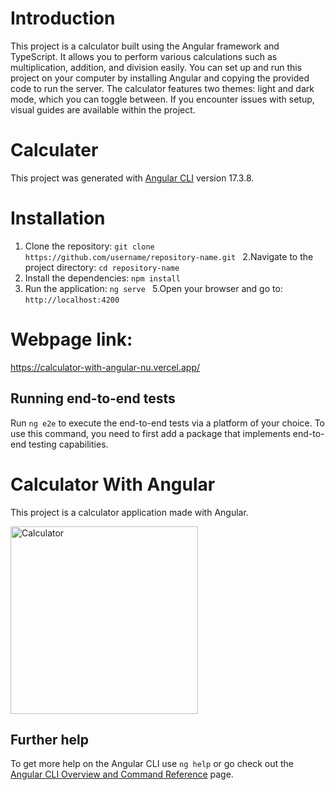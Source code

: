 # Introduction
This project is a calculator built using the Angular framework and TypeScript. It allows you to perform various calculations such as multiplication, addition, and division easily. You can set up and run this project on your computer by installing Angular and copying the provided code to run the server. The calculator features two themes: light and dark mode, which you can toggle between. If you encounter issues with setup, visual guides are available within the project.         

# Calculater

This project was generated with [Angular CLI](https://github.com/angular/angular-cli) version 17.3.8.

# Installation

1. Clone the repository:
   `git clone https://github.com/username/repository-name.git `
2.Navigate to the project directory:
   ` cd repository-name `
3. Install the dependencies:
   `npm install  `
4. Run the application:
    `ng serve `
5.Open your browser and go to:
  ` http://localhost:4200  `

# Webpage link:
https://calculator-with-angular-nu.vercel.app/
## Running end-to-end tests

Run `ng e2e` to execute the end-to-end tests via a platform of your choice. To use this command, you need to first add a package that implements end-to-end testing capabilities.

# Calculator With Angular

This project is a calculator application made with Angular.

<img src="https://github.com/EBSCP/CalculatorWithAngular/blob/main/Calculater.jpg" alt="Calculator" width="300"/>

## Further help

To get more help on the Angular CLI use `ng help` or go check out the [Angular CLI Overview and Command Reference](https://angular.io/cli) page.
